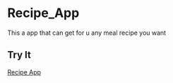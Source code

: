 # Recipe_App
This a app that can get for u any meal recipe you want
## Try It
[Recipe App](https://get-recipe-now.netlify.app/)
